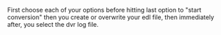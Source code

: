 First choose each of your options before hitting last option to "start conversion" then you create or overwrite your edl file, then immediately after, you select the dvr log file.
